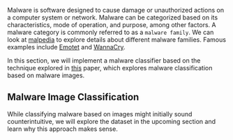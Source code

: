 Malware is software designed to cause damage or unauthorized actions on a computer system or network. Malware can be categorized based on its characteristics, mode of operation, and purpose, among other factors. A malware category is commonly referred to as a `malware family`. We can look at [malpedia](https://malpedia.caad.fkie.fraunhofer.de/families) to explore details about different malware families. Famous examples include [Emotet](https://malpedia.caad.fkie.fraunhofer.de/details/win.emotet) and [WannaCry](https://malpedia.caad.fkie.fraunhofer.de/details/win.wannacryptor).

In this section, we will implement a malware classifier based on the technique explored in [this](https://arxiv.org/pdf/2010.16108) paper, which explores malware classification based on malware images.

## Malware Image Classification

While classifying malware based on images might initially sound counterintuitive, we will explore the dataset in the upcoming section and learn why this approach makes sense.


